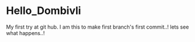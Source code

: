 # Hello_Dombivli
My first try at git hub.
I am this to make first branch's first commit..!
lets see what happens..!
